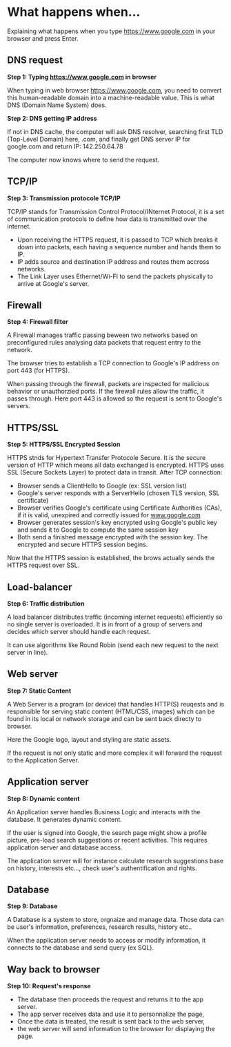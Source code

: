 
# What happens when...

Explaining what happens when you type https://www.google.com in your browser and press Enter.

## DNS request
**Step 1: Typing https://www.google.com in browser**

When typing in web browser https://www.google.com, you need to convert this human-readable domain into a machine-readable value. This is what DNS (Domain Name System) does.

**Step 2: DNS getting IP address**

If not in DNS cache, the computer will ask DNS resolver, searching first TLD (Top-Level Domain) here, .com, and finally get DNS server IP for google.com and return IP: 142.250.64.78

The computer now knows where to send the request.

## TCP/IP
**Step 3: Transmission protocole TCP/IP**

TCP/IP stands for Transmission Control Protocol/INternet Protocol, it is a set of communication protocols to define how data is transmitted over the internet.
- Upon receiving the HTTPS request, it is passed to TCP which breaks it down into packets, each having a sequence number and hands them to IP.
- IP adds source and destination IP address and routes them accross networks.
- The Link Layer uses Ethernet/Wi-FI to send the packets physically to arrive at Google's server.


## Firewall
**Step 4: Firewall filter**

A Firewall manages traffic passing beween two networks based on preconfigured rules analysing data packets that request entry to the network.

The browser tries to establish a TCP connection to Google's IP address on port 443 (for HTTPS).

When passing through the firewall, packets are inspected for malicious behavior or unauthorzied ports. If the firewall rules allow the traffic, it passes through. Here port 443 is allowed so the request is sent to Google's servers.


## HTTPS/SSL
**Step 5: HTTPS/SSL Encrypted Session**

HTTPS stnds for Hypertext Transfer Protocole Secure. It is the secure version of HTTP which means all data exchanged is encrypted. HTTPS uses SSL (Secure Sockets Layer) to protect data in transit.
After TCP connection:

- Browser sends a ClientHello to Google (ex: SSL version list)
- Google's server responds with a ServerHello (chosen TLS version, SSL certificate)
- Browser verifies Google's certificate using Certificate Authorities (CAs), if it is valid, unexpired and correctly issued for www.google.com
- Browser generates session's key encrypted using Google's public key and sends it to Google to compute the same session key
- Both send a finished message encrypted with the session key. The encrypted and secure HTTPS session begins.

Now that the HTTPS session is established, the brows actually sends the HTTPS request over SSL.

## Load-balancer
**Step 6: Traffic distribution**

A load balancer distributes traffic (incoming internet requests) efficiently so no single server is overloaded. It is in front of a group of servers and decides which server should handle each request. 

It can use algorithms like Round Robin (send each new request to the next server in line).

## Web server
**Step 7: Static Content**

A Web Server is a program (or device) that handles HTTP(S) reuqests and is responsible for serving static content (HTML/CSS, images) which can be found in its local or network storage and can be sent back directy to browser.

Here the Google logo, layout and styling are static assets.

If the request is not only static and more complex it will forward the request to the Application Server.

## Application server
**Step 8: Dynamic content**

An Application server handles Business Logic and interacts with the database. It generates dynamic content. 

If the user is signed into Google, the search page might show a profile picture, pre-load search suggestions or recent activities. This requires application server and database access.

The application server will for instance calculate research suggestions base on history, interests etc..., check user's authentification and rights.

## Database
**Step 9: Database**

A Database is a system to store, orgnaize and manage data. Those data can be user's information, preferences, research results, history etc..

When the application server needs to access or modify information, it connects to the database and send query (ex SQL). 

## Way back to browser
**Step 10: Request's response**
- The database then proceeds the request and returns it to the app server.
- The app server receives data and use it to personnalize the page,
- Once the data is treated, the result is sent back to the web server,
- the web server will send information to the browser for displaying the page.
